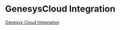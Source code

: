 # GenesysCloud Integration

[Genesys Cloud Integration](https://cloud.google.com/agent-assist/docs/genesys-cloud-app)
